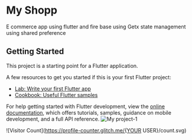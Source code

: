 # My Shopp   


E commerce app using flutter and fire base
using Getx state management 
using shared preference 

## Getting Started

This project is a starting point for a Flutter application.

A few resources to get you started if this is your first Flutter project:

- [Lab: Write your first Flutter app](https://docs.flutter.dev/get-started/codelab)
- [Cookbook: Useful Flutter samples](https://docs.flutter.dev/cookbook)

For help getting started with Flutter development, view the
[online documentation](https://docs.flutter.dev/), which offers tutorials,
samples, guidance on mobile development, and a full API reference.
![My project-1](https://user-images.githubusercontent.com/57178026/194574765-9e14d34c-c6c5-4bde-ae2a-b7517bbe142a.png)

![Visitor Count](https://profile-counter.glitch.me/{YOUR USER}/count.svg)



